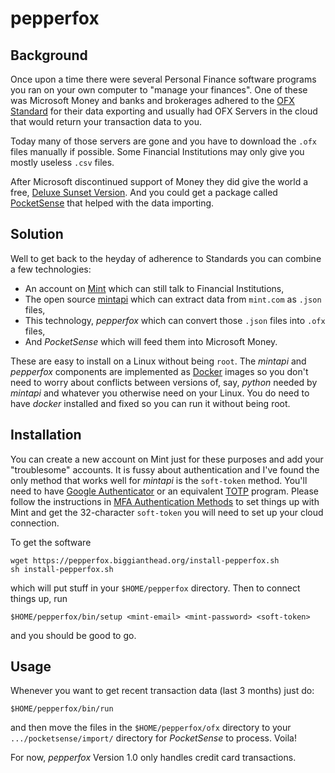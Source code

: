 # pepperfox

## Background

Once upon a time there were several Personal Finance software programs you ran on your own computer to "manage your finances".  One of these was Microsoft Money and banks and brokerages adhered to the [OFX Standard](https://www.ofx.net/) for their data exporting and usually had OFX Servers in the cloud that would return your transaction data to you.

Today many of those servers are gone and you have to download the `.ofx` files manually if possible.  Some Financial Institutions may only give you mostly useless `.csv` files.

After Microsoft discontinued support of Money they did give the world a free, [Deluxe Sunset Version](https://download.cnet.com/Microsoft-Money-Plus-Sunset-Deluxe/3000-2057_4-77545178.html). And you could get a package called [PocketSense](https://sites.google.com/site/pocketsense/home/msmoneyfixp1/ofx-automation) that helped with the data importing.

## Solution

Well to get back to the heyday of adherence to Standards you can combine a few technologies:

* An account on [Mint](https://mint.com) which can still talk to Financial Institutions,
* The open source [mintapi](https://github.com/mintapi/mintapi/blob/main/README.md) which can extract data from `mint.com` as `.json` files,
* This technology, *pepperfox* which can convert those `.json` files into `.ofx` files,
* And *PocketSense* which will feed them into Microsoft Money.

These are easy to install on a Linux without being `root`.  The *mintapi* and *pepperfox* components are implemented as [Docker](https://www.docker.com/) images so you don't need to worry about conflicts between versions of, say, *python* needed by *mintapi* and whatever you otherwise need on your Linux.  You do need to have *docker* installed and fixed so you can run it without being root.

## Installation

You can create a new account on Mint just for these purposes and add your "troublesome" accounts.  It is fussy about authentication and I've found the only method that works well for *mintapi* is the `soft-token` method.  You'll need to have [Google Authenticator](https://en.wikipedia.org/wiki/Google_Authenticator) or an equivalent [TOTP](https://en.wikipedia.org/wiki/Time-based_One-time_Password_Algorithm) program.  Please follow the instructions in [MFA Authentication Methods](https://github.com/mintapi/mintapi/blob/main/README.md#mfa-authentication-methods) to set things up with Mint and get the 32-character `soft-token` you will need to set up your cloud connection.

To get the software 

```
wget https://pepperfox.biggianthead.org/install-pepperfox.sh
sh install-pepperfox.sh
```

which will put stuff in your `$HOME/pepperfox` directory.  Then to connect things up, run

```
$HOME/pepperfox/bin/setup <mint-email> <mint-password> <soft-token>
```
and you should be good to go.

## Usage

Whenever you want to get recent transaction data (last 3 months) just do:

```
$HOME/pepperfox/bin/run
```

and then move the files in the `$HOME/pepperfox/ofx` directory to your `.../pocketsense/import/` directory for *PocketSense* to process.  Voila!

For now, *pepperfox* Version 1.0 only handles credit card transactions.

